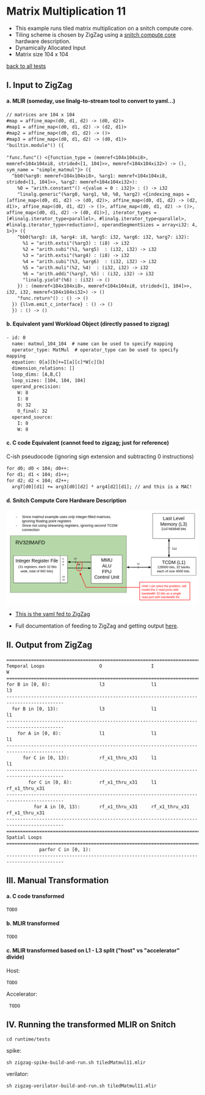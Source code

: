 # Matrix Multiplication 11

- This example runs tiled matrix multiplication on a snitch compute core.
- Tiling scheme is chosen by ZigZag using a [snitch compute core](https://github.com/EmilySillars/zigzag/blob/manual-examples/zigzag/inputs/hardware/snitch-cc-only-integers.yaml) hardware description.
- Dynamically Allocated Input
- Matrix size 104 x 104

[back to all tests](../../../zigzag-fork/README.md#Examples)

## I. Input to ZigZag

#### a. MLIR (someday, use linalg-to-stream tool to convert to yaml...)

```
// matrices are 104 x 104
#map = affine_map<(d0, d1, d2) -> (d0, d2)>
#map1 = affine_map<(d0, d1, d2) -> (d2, d1)>
#map2 = affine_map<(d0, d1, d2) -> ()>
#map3 = affine_map<(d0, d1, d2) -> (d0, d1)>
"builtin.module"() ({
 
"func.func"() <{function_type = (memref<104x104xi8>, memref<104x104xi8, strided<[1, 104]>>, memref<104x104xi32>) -> (), sym_name = "simple_matmul"}> ({
  ^bb0(%arg0: memref<104x104xi8>, %arg1: memref<104x104xi8, strided<[1, 104]>>, %arg2: memref<104x104xi32>):
    %0 = "arith.constant"() <{value = 0 : i32}> : () -> i32
    "linalg.generic"(%arg0, %arg1, %0, %0, %arg2) <{indexing_maps = [affine_map<(d0, d1, d2) -> (d0, d2)>, affine_map<(d0, d1, d2) -> (d2, d1)>, affine_map<(d0, d1, d2) -> ()>, affine_map<(d0, d1, d2) -> ()>, affine_map<(d0, d1, d2) -> (d0, d1)>], iterator_types = [#linalg.iterator_type<parallel>, #linalg.iterator_type<parallel>, #linalg.iterator_type<reduction>], operandSegmentSizes = array<i32: 4, 1>}> ({
    ^bb0(%arg3: i8, %arg4: i8, %arg5: i32, %arg6: i32, %arg7: i32):
      %1 = "arith.extsi"(%arg3) : (i8) -> i32
      %2 = "arith.subi"(%1, %arg5)  : (i32, i32) -> i32
      %3 = "arith.extsi"(%arg4) : (i8) -> i32
      %4 = "arith.subi"(%3, %arg6)  : (i32, i32) -> i32
      %5 = "arith.muli"(%2, %4)  : (i32, i32) -> i32
      %6 = "arith.addi"(%arg7, %5) : (i32, i32) -> i32
      "linalg.yield"(%6) : (i32) -> ()
    }) : (memref<104x104xi8>, memref<104x104xi8, strided<[1, 104]>>, i32, i32, memref<104x104xi32>) -> ()
    "func.return"() : () -> ()
  }) {llvm.emit_c_interface} : () -> ()
  }) : () -> ()
```

#### b. Equivalent yaml Workload Object (directly passed to zigzag)

```
- id: 0 
  name: matmul_104_104  # name can be used to specify mapping
  operator_type: MatMul  # operator_type can be used to specify mapping
  equation: O[a][b]+=I[a][c]*W[c][b]
  dimension_relations: []
  loop_dims: [A,B,C]
  loop_sizes: [104, 104, 104]
  operand_precision:
    W: 8
    I: 8
    O: 32
    O_final: 32
  operand_source:
    I: 0
    W: 0
```

#### c. C code Equivalent (cannot feed to zigzag; just for reference)

C-ish pseudocode (ignoring sign extension and subtracting 0 instructions)

```
for d0; d0 < 104; d0++:
for d1; d1 < 104; d1++;
for d2; d2 < 104; d2++;
  arg7[d0][d1] += arg3[d0][d2] * arg4[d2][d1]; // and this is a MAC!
```

#### d. Snitch Compute Core Hardware Description

![hardware](../../../zigzag-fork/pngs/cc-no-error.png)

- [This is the yaml fed to ZigZag](https://github.com/EmilySillars/zigzag/blob/manual-examples/zigzag/inputs/hardware/snitch-cc-only-integers.yaml)

- Full documentation of feeding to ZigZag and getting output [here](https://github.com/EmilySillars/zigzag/blob/manual-examples/emily-notes.md#single-snitch-compute-core).

## II. Output from ZigZag

```
===========================================================================================
Temporal Loops                    O                  I                  W                  
===========================================================================================
for B in [0, 8):                  l3                 l1                 l3                 
-------------------------------------------------------------------------------------------
  for B in [0, 13):               l3                 l1                 l1                 
-------------------------------------------------------------------------------------------
    for A in [0, 8):              l1                 l1                 l1                 
-------------------------------------------------------------------------------------------
      for C in [0, 13):           rf_x1_thru_x31     l1                 l1                 
-------------------------------------------------------------------------------------------
        for C in [0, 8):          rf_x1_thru_x31     l1                 rf_x1_thru_x31     
-------------------------------------------------------------------------------------------
          for A in [0, 13):       rf_x1_thru_x31     rf_x1_thru_x31     rf_x1_thru_x31     
-------------------------------------------------------------------------------------------
===========================================================================================
Spatial Loops                                                                              
===========================================================================================
            parfor C in [0, 1):                                                            
-------------------------------------------------------------------------------------------
```

## III. Manual Transformation

#### a. C code transformed

```
TODO
```

#### b. MLIR transformed

```
TODO
```

#### c. MLIR transformed based on L1 - L3 split ("host" vs "accelerator" divide)

Host:

```
TODO
```

Accelerator:

```
 TODO
```



## IV. Running the transformed MLIR on Snitch

```
cd runtime/tests
```

spike: 

```
sh zigzag-spike-build-and-run.sh tiledMatmul11.mlir
```

verilator:

```
sh zigzag-verilator-build-and-run.sh tiledMatmul11.mlir
```


